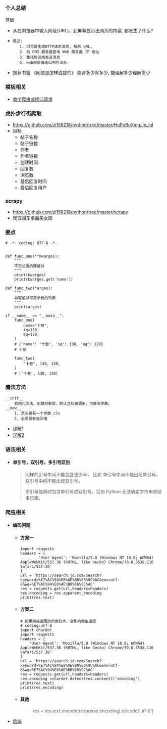 ### 个人总结
[基础](https://pic4.zhimg.com/v2-3babf5c369ec1c0227b2ca3d3607ecfd_r.jpg?source=1940ef5c)

   - 从在浏览器中输入网址(URL)，到屏幕显示出网页的内容, 都发生了什么? 
   - ```
     简述:  
        1. 浏览器生成HTTP请求消息, 解析 URL, 
        2. 向 DNS 服务器查询 Web 服务器 IP 地址
        3. 委托协议栈发送消息
        4. web服务器返回响应消息
     ```
   - 推荐书籍  《网络是怎样连接的》  能背多少背多少, 能理解多少理解多少
    


### 模板相关
  - [单个爬虫或接口请求](https://github.com/zl158218/PythonRelated/blob/master/Template/spider_template.py)

### 虎扑步行街爬取
  
  - https://github.com/zl158218/python/tree/master/HuPuBuXingJie_lol
  - 目标
    - 帖子名称
    - 帖子链接
    - 作者
    - 作者链接
    - 创建时间
    - 回复数
    - 浏览数
    - 最后回复时间
    - 最后回复用户
### scrapy
  - https://github.com/zl158218/python/tree/master/scrapy
  - 爬取回车桌面美女图


### 要点

```
# -*- coding: UTF-8 -*-


def func_one(**kwarges):
    """
    不定长度的键值对
    """
    print(kwarges)
    print(kwarges.get('name'))

def func_two(*arges):
    """
    非键值对可变参数的列表
    """
    print(arges)

if __name__ == "__main__":
    func_one(
        name="十叁",
        iq=130,
        eq=120,
    )
    # {'name': '十叁', 'iq': 130, 'eq': 120}
    # 十叁

    func_two(
        "十叁", 130, 120,
    )
    # ('十叁', 130, 120)

```

### 魔法方法
```
__init__
    初始化方法，创建对象后，默认立刻被调用，可接收参数。
__new__
    1, 至少要有一个参数 cls
    2, 必须要有返回值
```
- [详解1](https://zhuanlan.zhihu.com/p/58139772)
- [详解2](https://mp.weixin.qq.com/s/SyC_LLQL8AU3i6wYNlOdNQ)


### 语法相关
- #### 单引号，双引号，多引号区别
    > 同样的引号中间不能包含该引号，
    > 比如 单引号中间不能出现单引号，双引号中间不能出现双引号，
    > 
    > 多引号能同时包含单引号或双引号，否则 Python 无法确定字符串的结束位置。

### 爬虫相关

- #### 编码问题

  - #### 方案一
    ```
    import requests
    headers = {
            'User-Agent': 'Mozilla/5.0 (Windows NT 10.0; WOW64) AppleWebKit/537.36 (KHTML, like Gecko) Chrome/70.0.3538.110 Safari/537.36'
    }
    url = 'https://search.jd.com/Search?keyword=%E7%AC%94%E8%AE%B0%E6%9C%AC&enc=utf-8&wq=%E7%AC%94%E8%AE%B0%E6%9C%AC'
    res = requests.get(url,headers=headers)
    res.encoding = res.apparent_encoding
    print(res.text)
    ```
  - #### 方案二
    ```
    # 如果网站返回的页面较大，会影响爬虫速度
    # coding:utf-8
    import chardet
    import requests
    headers = {
        'User-Agent': 'Mozilla/5.0 (Windows NT 10.0; WOW64) AppleWebKit/537.36 (KHTML, like Gecko) Chrome/70.0.3538.110 Safari/537.36'
    }
    url = 'https://search.jd.com/Search?keyword=%E7%AC%94%E8%AE%B0%E6%9C%AC&enc=utf-8&wq=%E7%AC%94%E8%AE%B0%E6%9C%AC'
    res = requests.get(url,headers=headers)
    res.encoding =chardet.detect(res.content)['encoding']
    print(res.text)
    print(res.encoding)
    ```
  - #### 其他
    > res = res.text.encode(response.encoding).decode('utf-8')


- [后端](https://www.zhihu.com/question/39888195/answer/1513689754)
